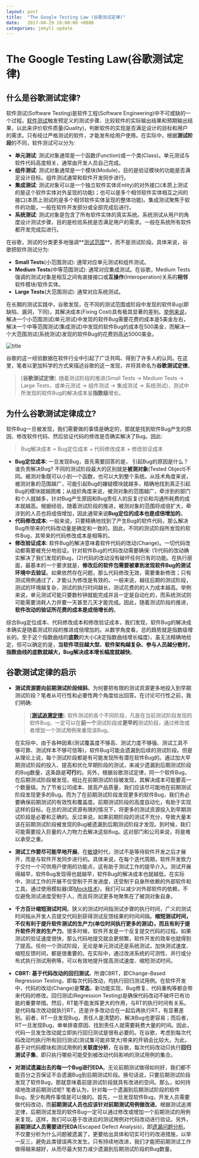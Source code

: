 ```yaml
---
layout: post
title:  "The Google Testing Law (谷歌测试定律)"
date:   2017-04-29 10:00:00 +0800
categories: jekyll update
---
```


<link rel="stylesheet" href="http://yandex.st/highlightjs/6.2/styles/googlecode.min.css">

<script src="http://code.jquery.com/jquery-1.7.2.min.js"></script>
<script src="http://yandex.st/highlightjs/6.2/highlight.min.js"></script>

<script>hljs.initHighlightingOnLoad();</script>
<script type="text/javascript">
 $(document).ready(function(){
      $("h2,h3,h4,h5,h6").each(function(i,item){
        var tag = $(item).get(0).localName;
        var className = $(item).get(0).className;
        if (className != "footer-heading"){
            $(item).attr("id","wow"+i);
            $("#category").append('<a class="new'+tag+'" href="#wow'+i+'">'+$(this).text()+'</a></br>');
            $(".newh2").css("margin-left",0);
            $(".newh3").css("margin-left",20);
            $(".newh4").css("margin-left",40);
            $(".newh5").css("margin-left",60);
            $(".newh6").css("margin-left",80);
      }});
 });
</script>
<div id="category"></div>

# The Google Testing Law(谷歌测试定律)
## 什么是谷歌测试定律?

软件测试(Software Testing)是软件工程(Software Engineering)中不可或缺的一个过程。[软件测试](https://en.wikipedia.org/wiki/Software_testing)触发预定义的测试步骤、比较软件的实际输出结果和预期输出结果，以此来评价软件质量(Quality)，判断软件的实现是否满足设计的目标和用户的需求。只有经过严格测试的软件，才能发布给用户使用。在实际中，根据**测试阶段**的不同，软件测试可以分为:
- **单元测试**: 测试对象通常是一个函数(Function)或一个类(Class)。单元测试与软件代码高度相关，通常由开发人员自己完成。
- **组件测试**: 测试对象通常是一个模块(Module)，目的是验证模块的功能是否满足设计目标。组件测试通常和软件开发同步进行。
- **集成测试**: 测试对象可以是一个独立软件实体(Entity)的对外接口(本质上测试的是这个软件实体对外呈现的功能)；也可以是多个相邻软件实体相互之间的接口(本质上测试的是多个相邻软件实体呈现的整体功能)。集成测试聚焦于软件的功能，一般在软件开发部分或全部完成后进行。
- **系统测试**: 测试对象是包含了所有软件实体的真实系统。系统测试从用户的角度设计测试步骤，目的是检验系统是否满足用户的需求。一般在系统所有软件都开发完成后进行。

在谷歌，测试的分类更多地强调**[测试范围](https://testing.googleblog.com/2010/12/test-sizes.html)**，而不是测试阶段。具体来说，谷歌把软件测试分为:
- **Small Tests**(小范围测试): 通常对应单元测试和组件测试。
- **Medium Tests**(中等范围测试): 通常对应集成测试。在谷歌，Medium Tests强调的测试对象是相互之间有直接接口或**互操作**(Interoperation)关系的**相邻**软件模块/软件实体。
- **Large Tests**(大范围测试): 通常对应系统测试。

在长期的测试实践中，谷歌发现，在不同的测试范围或阶段中发现的软件Bug(即缺陷、漏洞，下同)，其解决成本(Fixing Cost)具有极其显著的差别。[举例来说](http://www.newelectronics.co.uk/article-images/65147/Vector_PDF.pdf)，解决一个小范围测试(单元测试)中发现的软件Bug需要花费的成本是5美金左右，解决一个中等范围测试(集成测试)中发现的软件Bug的成本在500美金，而解决一个大范围测试(系统测试)发现的软件Bug的花费则高达5000美金。

![title](https://leanote.com/api/file/getImage?fileId=590ac9d4ab64414416007f23)

谷歌的这一经验数据在软件行业中引起了广泛共鸣、得到了许多人的认同。在这里，笔者以更加科学的方式来描述谷歌的这一发现，并将其命名为**谷歌测试定律**。

> [**谷歌测试定律**]. 随着测试阶段的推进(Small Tests -> Medium Tests -> Large Tests，或单元测试 -> 组件测试 -> 集成测试 -> 系统测试)，测试中所发现的软件Bug的解决成本呈**指数级**增长。

## 为什么谷歌测试定律成立?
软件Bug一旦被发现，我们需要做的事情是确定的，那就是找到软件Bug产生的原因、修改软件代码、然后验证代码的修改是否确实解决了Bug。因此:
> Bug解决成本 = Bug定位成本 + 代码修改成本 + 修改验证成本

- **Bug定位成本**: 一旦发现Bug，首先需要回答的是， 引起Bug的原因是什么？谁负责解决Bug? 不同的测试阶段最大的区别就是**被测对象**(Tested Object)不同。被测对象既可以小到一个函数，也可以大到整个系统。从技术角度来说，被测对象的范围越广，可能引起Bug的嫌疑模块就越多，精确地找到真正引起Bug的模块就越困难；从组织角度来说，被测对象的范围越广，牵涉到的部门和个人就越多，针对Bug产生原因和Bug责任人的反复讨论和沟通所耗费的成本就越高。根据经验，随着测试阶段的推进，被测对象的范围将成倍扩大，牵涉到的人员也将成倍增加，因此通常来说**Bug定位的成本也是成倍增加的**。
- **代码修改成本**: 一般来说，只要精确地找到了产生Bug的软件代码，那么解决Bug所带来的代码改动量是确定和一致的。因此，不同的测试阶段所发现的软件Bug，其带来的代码修改成本是相等的。
- **修改验证成本**: 软件Bug的解决意味着软件代码的改动(Change)。一切代码改动都需要被充分地验证。针对软件Bug的代码改动需要确保: (1)代码的改动确实解决了我们发现的Bug，(2)代码的改动没有破坏任何已有的功能。在执行层面，最基本的一个要求就是，**修改后的软件包需要被拿到发现软件Bug的测试环境中去验证**。如果依然存在问题，那么代码修改无效，需要重新修改；只有测试用例通过了，才能认为修改是有效的。一般来说，越往后期的测试阶段，测试的环境越复杂，测试的执行时间越长，测试花费的的人力成本越高。举例来说，单元测试可能只要数秒钟就能完成并且一定是自动化的，而系统测试则可能需要消耗人力并要一天甚至几天才能完成。因此，随着测试阶段的推进，**软件改动的验证所花费的成本是成倍增长的**。

综合Bug定位成本、代码修改成本和修改验证成本，我们发现，软件Bug的解决成本确实是随着测试阶段的推进成倍增加的。从数学角度看，总的趋势就是指数级增长的。至于这个指数曲线的**底数**的大小(决定指数曲线增长幅度)，虽无法精确地给定，但可以确定的是，**当软件项目越大型、软件架构越复杂、参与人员越分散时，指数曲线的底数就越大，Bug解决成本增长幅度就越快**。

## 谷歌测试定律的启示

- **测试资源要向前期测试阶段倾斜**。为何要把有限的测试资源更多地投入到早期测试阶段？笔者从可行性和必要性两个角度给出回答。在讨论可行性之前，我们明确:
    > [**[测试追溯定律](http://www.xiaoshiliang.org/jekyll/update/2017/04/18/TA_thinking.html#wow14)**]. 软件测试的各个不同阶段，凡是在当前测试阶段发现的软件Bug，一定可以在**前一个**测试阶段或**更早的**测试阶段，通过修改或者增加一个测试用例来重现该Bug。

    在实际中，由于各种因素(测试覆盖度不够高、测试力度不够强、测试工具不够可靠、测试样本不够可信等)，软件Bug可能会遗漏到后续的测试阶段。但是从理论上说，每个测试阶段都是有可能发现所有潜在软件Bug的。通过加大早期测试阶段的投入、提高和优化早期阶段的测试，来减少遗漏到后期测试阶段的Bug数量，这条路是**可行**的。另外，根据谷歌测试定律，同一个软件Bug，在后期测试阶段被发现，相比在前期测试阶段被发现，其解决成本可能要高一个数量级。为了节省公司成本、提高产品质量，我们应该尽可能地在前期测试阶段发现更多的Bug。而为了在前期测试阶段发现更多的软件Bug，我们务必要确保前期测试的有效性和覆盖度。前期测试阶段的高度自动化，有助于实现这样的目标。在总的测试资源有限的情况下，将更多的测试资源投入到早期测试阶段是必要和正确的。反过来说，如果前期阶段的测试不充分，导致大量本该在前期测试阶段被发现的Bug被遗漏到后期测试阶段才发现。到时候，我们可能需要投入巨量的人力物力去解决这些Bug。这对部门和公司来说，将是难以承受之重。

- **测试工作要尽可能早地开展**。在[敏捷](https://en.wikipedia.org/wiki/Agile_software_development)时代，测试不是等待软件开发之后才展开，而是与软件开发同步进行的。具体来说，在每个迭代周期，软件开发致力于交付一个可供用户使用的功能点，这有助于测试工作的提早介入。测试开展得越早，软件Bug发现得也就越早，软件Bug的解决成本也就越低。在实际中，测试工作的开展不仅受制于开发进度，还受制于自身所依赖的外部软件和工具。通过使用模拟器(即[Mock技术](http://www.xiaoshiliang.org/jekyll/update/2017/04/18/TA_thinking.html#wow14))，我们可以减少对外部软件的依赖，不仅避免测试进度受制于人，而且将测试更多地聚焦在了被测对象自身。
- **千方百计缩短测试时间**。狭义的测试时间指测试步骤的执行时间，广义的测试时间指从开发人员提交代码到获得测试反馈结果的时间间隔。**缩短测试时间，不仅有利于提升软件测试的生产力(单位时间执行更多的测试)，而且有利于提升软件开发的生产力**。很多时候，软件开发是一个反复提交代码的过程。如果测试的验证速度很快，那么代码地提交就会更频繁，软件开发的效率也就得到了提高。任何一个测试阶段，无论是单元测试还是系统测试，加快测试速度、缩短反馈时间，都是很重要的。在实际中，通过改进系统的可测性、并行或分布式执行测试用例等，可以有效地提升提高测试速度、缩短测试时间。
- **CBRT: 基于代码改动的回归测试**。所谓CBRT，即Change-Based Regression Testing，即每次代码改动，均执行回归测试用例。在软件开发中，代码的改动(Change)是**常态**，新功能实现、Bug修复、代码重构等都会带来代码的修改。回归测试(Regression Testing)是确保代码改动不破坏已有功能的重要举措。然后，RT能不能发挥更大的作用，与RT的执行时间有关系。是代码每次改动就执行RT，还是许多改动合在一起后再执行RT，有显著差别。前者，RT一旦发现Bug，责任人是清楚的，解决Bug也更容易；而后者，RT一旦发现Bug，单单排查原因、找到责任人就需要耗费大量的时间。因此，代码一旦发生改动就立即执行回归测试是很有必要的。在谷歌，考虑到每次代码改动均执行所有回归测试(测试集可能非常大)带来的开销会比较大。为此，基于对代码模块和测试用例的**关联度分析**，在谷歌，每次代码改动只执行**回归测试子集**，即只执行哪些可能受到被改动代码影响的测试用例的集合。
- **对测试遗漏出去的每一个Bug进行EDA**。无论前期测试做得如何好，我们都不能百分之百保证不会遗漏Bug到后期测试阶段。换句话说，只要后期测试阶段发现了软件Bug，那就意味着前提测试阶段就具有改进的空间。那么，如何持续地改进前期测试呢?  笔者认为，针对每一个遗漏到后期测试阶段的软件Bug，至少有两件事情是可以做的。首先，一旦发现软件Bug，开发人员需要做代码改动，而**前期测试人员也应该针对前期测试用例做改进**。根据测试追溯定律，后期测试发现的软件Bug一定可以通过修改或增加一个前期测试的用例来复现。这样，我们可以基于改进后的测试用例对代码改动进行验证。另外，**前期测试人员需要进行EDA**(Escaped Defect Analysis)，即[遗漏问题分析](https://www.stickyminds.com/presentation/defect-escape-analysis-test-process-improvement)。不仅要分析为什么问题被遗漏了，更要给出具体和切实可行的改进措施，以举一反三，避免此类错误再次发生。只有持续地改进，我们才能把前期测试工作做得越来越好，从而尽最大努力减少遗漏到后期测试阶段的Bug数量。
